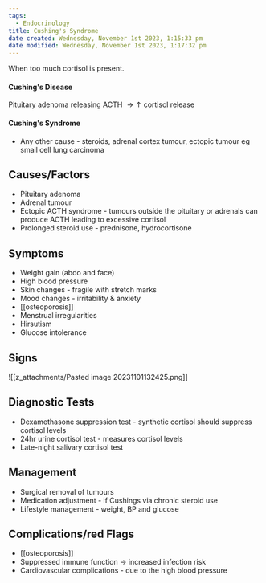 ```yaml
---
tags:
  - Endocrinology
title: Cushing's Syndrome
date created: Wednesday, November 1st 2023, 1:15:33 pm
date modified: Wednesday, November 1st 2023, 1:17:32 pm
---
```


When too much cortisol is present. 

#### Cushing's Disease

Pituitary adenoma releasing ACTH $\rightarrow \uparrow$ cortisol release

#### Cushing's Syndrome

- Any other cause - steroids, adrenal cortex tumour, ectopic tumour eg small cell lung carcinoma


## Causes/Factors

- Pituitary adenoma
- Adrenal tumour
- Ectopic ACTH syndrome - tumours outside the pituitary or adrenals can produce ACTH leading to excessive cortisol
- Prolonged steroid use - prednisone, hydrocortisone

## Symptoms

- Weight gain (abdo and face)
- High blood pressure
- Skin changes - fragile with stretch marks
- Mood changes - irritability & anxiety
- [[osteoporosis]]
- Menstrual irregularities
- Hirsutism
- Glucose intolerance


## Signs

![[z_attachments/Pasted image 20231101132425.png]]


## Diagnostic Tests

- Dexamethasone suppression test - synthetic cortisol should suppress cortisol levels 
- 24hr urine cortisol test - measures cortisol levels
- Late-night salivary cortisol test


## Management

- Surgical removal of tumours
- Medication adjustment - if Cushings via chronic steroid use
- Lifestyle management - weight, BP and glucose

## Complications/red Flags

- [[osteoporosis]]
- Suppressed immune function $\rightarrow$ increased infection risk
- Cardiovascular complications - due to the high blood pressure
